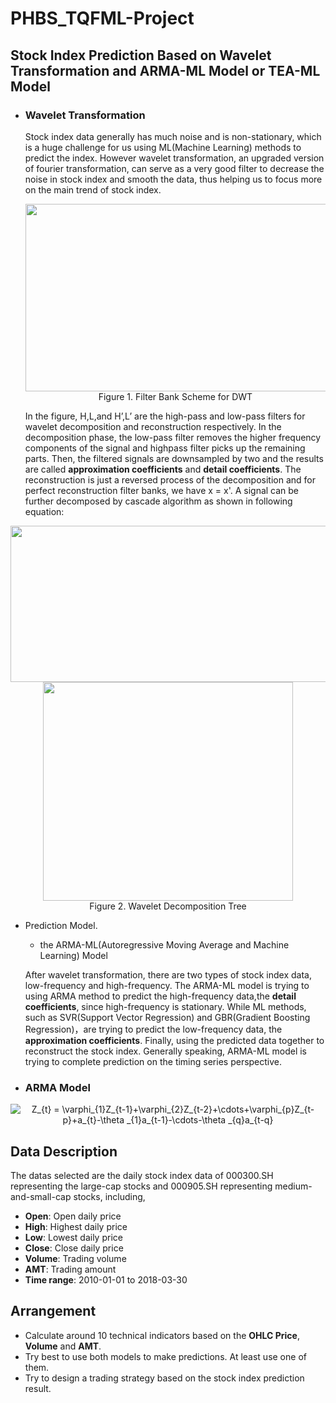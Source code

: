 # PHBS_TQFML-Project

## Stock Index Prediction Based on Wavelet Transformation and ARMA-ML Model or TEA-ML Model

* ### Wavelet Transformation
  Stock index data generally has much noise and is non-stationary, which is a huge challenge for us using ML(Machine Learning) methods to  predict the index. However wavelet transformation, an upgraded version of fourier transformation, can serve as a very good filter to decrease the noise in stock index and smooth the data, thus helping us to focus more on the main trend of stock index.
  
  <div align=center><img width="800" height="300" src="https://github.com/SunHao95/PHBS_TQFML-Stock-Index-Prediction-Based-on-Wavelet-Transformation-ARIMA-ML-Model/blob/master/images/1.png"/></div>
  <div align=center>Figure 1. Filter Bank Scheme for DWT</div>
  

  In the figure, H,L,and H’,L’ are the high-pass and low-pass filters for wavelet decomposition and reconstruction respectively. In the decomposition phase, the low-pass filter removes the higher frequency components of the signal and highpass filter picks up the remaining parts. Then, the filtered signals are downsampled by two and the results are called __approximation coefficients__ and __detail coefficients__. The reconstruction is just a reversed process of the decomposition and for perfect reconstruction filter banks, we have x = x'. A signal can be further decomposed by cascade algorithm as shown in following equation:

<div align=center><img width="600" height="250" src="https://github.com/SunHao95/PHBS_TQFML-Stock-Index-Prediction-Based-on-Wavelet-Transformation-ARIMA-ML-Model/blob/master/images/3.png"/></div>
 
  
  <div align=center><img width="400" height="350" src="https://github.com/SunHao95/PHBS_TQFML-Stock-Index-Prediction-Based-on-Wavelet-Transformation-ARIMA-ML-Model/blob/master/images/2.png"/></div>
  <div align=center>Figure 2. Wavelet Decomposition Tree</div>


 
  
* Prediction Model.
  * the ARMA-ML(Autoregressive Moving Average and Machine Learning) Model
  
  After wavelet transformation, there are two types of stock index data, low-frequency and high-frequency. The ARMA-ML model is trying to  using ARMA method to predict the high-frequency data,the __detail coefficients__, since high-frequency is stationary. While ML methods, such as SVR(Support Vector Regression) and GBR(Gradient Boosting Regression)，are trying to predict the low-frequency data, the __approximation coefficients__. Finally, using the predicted data together to reconstruct the stock index. Generally speaking, ARMA-ML model is trying to complete prediction on the timing series perspective.
 
 * ### ARMA Model 
 <div align=center><img src="https://latex.codecogs.com/png.latex?\bg_white&space;Z_{t}&space;=&space;\varphi_{1}Z_{t-1}&plus;\varphi_{2}Z_{t-2}&plus;\cdots&plus;\varphi_{p}Z_{t-p}&plus;a_{t}-\theta&space;_{1}a_{t-1}-\cdots-\theta&space;_{q}a_{t-q}" title="Z_{t} = \varphi_{1}Z_{t-1}+\varphi_{2}Z_{t-2}+\cdots+\varphi_{p}Z_{t-p}+a_{t}-\theta _{1}a_{t-1}-\cdots-\theta _{q}a_{t-q}" /></div>



## Data Description
  The datas selected are the daily stock index data of 000300.SH representing the large-cap stocks and 000905.SH representing medium-and-small-cap stocks, including,
  * __Open__: Open daily price
  * __High__: Highest daily price
  * __Low__: Lowest daily price
  * __Close__: Close daily price
  * __Volume__: Trading volume
  * __AMT__: Trading amount
  * __Time range__: 2010-01-01 to 2018-03-30
  
  
  
 ## Arrangement
* Calculate around 10 technical indicators based on the __OHLC Price__, __Volume__ and __AMT__.
* Try best to use both models to make predictions. At least use one of them.
* Try to design a trading strategy based on the stock index prediction result.
